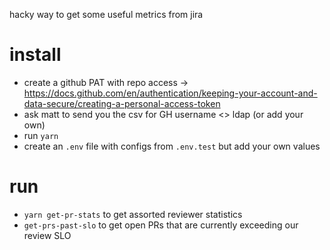 hacky way to get some useful metrics from jira

# install

-   create a github PAT with repo access -> https://docs.github.com/en/authentication/keeping-your-account-and-data-secure/creating-a-personal-access-token
-   ask matt to send you the csv for GH username <> ldap (or add your own)
-   run `yarn`
-   create an `.env` file with configs from `.env.test` but add your own values

# run

-   `yarn get-pr-stats` to get assorted reviewer statistics
-   `get-prs-past-slo` to get open PRs that are currently exceeding our review SLO
